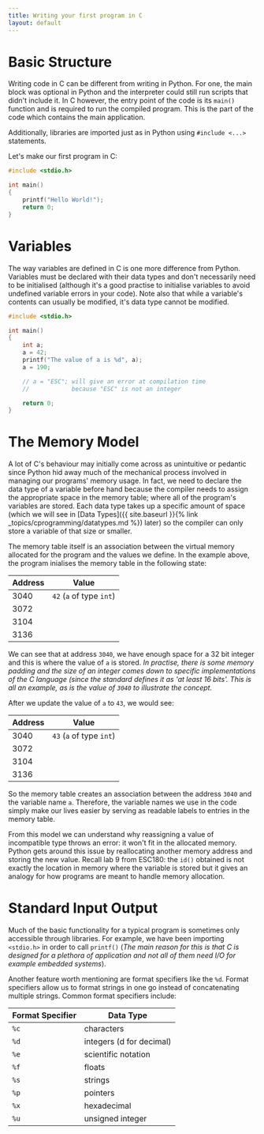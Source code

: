 ```yaml
---
title: Writing your first program in C
layout: default
---
```

# Basic Structure
Writing code in C can be different from writing in Python. 
For one, the main block was optional in Python and the interpreter could still run scripts that didn't include it.
In C however, the entry point of the code is its `main()` function and is required to run the compiled program.
This is the part of the code which contains the main application.

Additionally, libraries are imported just as in Python using `#include <...>` statements.

Let's make our first program in C:
```c
#include <stdio.h>

int main()
{
    printf("Hello World!");
    return 0;
}
```

# Variables
The way variables are defined in C is one more difference from Python.
Variables must be declared with their data types and don't necessarily need to be initialised 
(although it's a good practise to initialise variables to avoid undefined variable errors in your code).
Note also that while a variable's contents can usually be modified, it's data type cannot be modified.
```c
#include <stdio.h>

int main()
{
    int a;
    a = 42;
    printf("The value of a is %d", a);
    a = 190;

    // a = "ESC"; will give an error at compilation time 
    //            because "ESC" is not an integer

    return 0;
}
```
# The Memory Model
A lot of C's behaviour may initially come across as unintuitive or pedantic since Python hid away much of the mechanical process involved in managing our programs' memory usage.
In fact, we need to declare the data type of a variable before hand because the compiler needs to assign the appropriate space in the memory table; where all of the program's variables are stored. Each data type takes up a specific amount of space (which we will see in [Data Types]({{ site.baseurl }}{% link _topics/cprogramming/datatypes.md %}) later) so the compiler can only store a variable of that size or smaller.

The memory table itself is an association between the virtual memory allocated for the program and the values we define.
In the example above, the program inialises the memory table in the following state:

| Address | Value |
| ------- | ----- |
|  3040   | `42` (`a` of type `int`) |
|  3072   |       |
|  3104   |       |
|  3136   |       |

We can see that at address `3040`, we have enough space for a 32 bit integer and this is where the value of `a` is stored. _In practise, there is some memory padding and the size of an integer comes down to specific implementations of the C language (since the standard defines it as 'at least 16 bits'. This is all an example, as is the value of `3040` to illustrate the concept._

After we update the value of `a` to `43`, we would see:

| Address | Value |
| ------- | ----- |
|  3040   | `43` (`a` of type `int`) |
|  3072   |       |
|  3104   |       |
|  3136   |       |

So the memory table creates an association between the address `3040` and the variable name `a`. Therefore, the variable names we use in the code simply make our lives easier by serving as readable labels to entries in the memory table.

From this model we can understand why reassigning a value of incompatible type throws an error: it won't fit in the allocated memory. Python gets around this issue by reallocating another memory address and storing the new value. Recall lab 9 from ESC180: the `id()` obtained is not exactly the location in memory where the variable is stored but it gives an analogy for how programs are meant to handle memory allocation.

# Standard Input Output
Much of the basic functionality for a typical program is sometimes only accessible through libraries.
For example, we have been importing `<stdio.h>` in order to call `printf()` (_The main reason for this is that C is designed for a plethora of application and not all of them need I/O for example embedded systems_).

Another feature worth mentioning are format specifiers like the `%d`. 
Format specifiers allow us to format strings in one go instead of concatenating multiple strings.
Common format specifiers include:

| Format Specifier | Data Type |
| ---------------- | --------- |
| `%c`             | characters|
| `%d`             | integers (d for decimal)|
| `%e`             | scientific notation|                   
| `%f`             | floats |
| `%s`             | strings|
| `%p`             | pointers|
| `%x`             | hexadecimal|
| `%u`             | unsigned integer |
